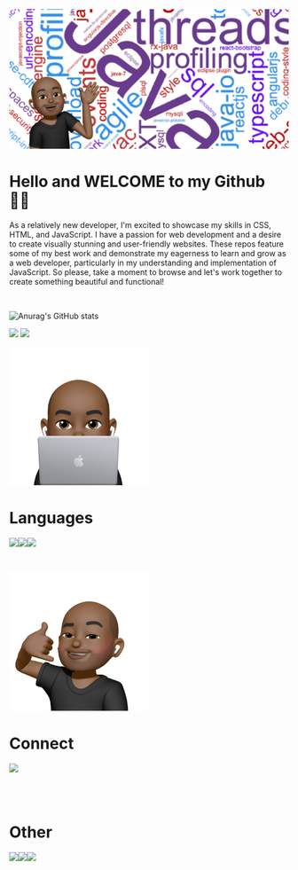 <img src="Banner.png"/>

# Hello and **WELCOME** to my **Github** 👋🏾

As a relatively new developer, I'm excited to showcase my skills in CSS, HTML, and JavaScript. I have a passion for web development and a desire to create visually stunning and user-friendly websites. These repos feature some of my best work and demonstrate my eagerness to learn and grow as a web developer, particularly in my understanding and implementation of JavaScript. So please, take a moment to browse and let's work together to create something beautiful and functional!

<br>

![Anurag's GitHub stats](https://github-readme-stats.vercel.app/api?username=bobbe86&theme=dark&show_icons=true#gh-dark-mode-only)


<p> 
<img  width="47%" src="https://github-readme-stats.vercel.app/api?username=bobbe86&show_icons=true&theme=dark" />
<img  width="42%" src="https://github-readme-stats.vercel.app/api/top-langs/?username=bobbe86&layout=compact"/>
</p>


<p>
<img width="250" src="MemojiLaptop.png"/>

# Languages

<img align="left" src="https://img.shields.io/badge/css3-%231572B6.svg?style=for-the-badge&logo=css3&logoColor=white"/>
<img align="left" src="https://img.shields.io/badge/javascript-%23323330.svg?style=for-the-badge&logo=javascript&logoColor=%23F7DF1E" />
<img align="left" src="https://img.shields.io/badge/html5-%23E34F26.svg?style=for-the-badge&logo=html5&logoColor=white" />
<br>
</p>

<br>



<p>
<img width="250" src="MemojiCall.png" />

<br>

# Connect

<img align="left" src="https://img.shields.io/badge/linkedin-%230077B5.svg?style=for-the-badge&logo=linkedin&logoColor=white" />

</p>


<br>

<br>

<br>

<br>

<p>


# Other

<img align="left" src="https://img.shields.io/badge/Freecodecamp-%23123.svg?&style=for-the-badge&logo=freecodecamp&logoColor=green" />
<img align="left" src="https://img.shields.io/badge/Codepen-000000?style=for-the-badge&logo=codepen&logoColor=white" />
<img align="left" src="https://img.shields.io/badge/Udemy-A435F0?style=for-the-badge&logo=Udemy&logoColor=white" />
</p>

